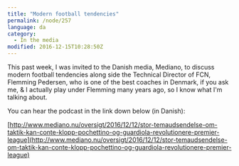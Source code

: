 ```yaml
---
title: "Modern football tendencies"
permalink: /node/257
language: da
category:
  - In the media
modified: 2016-12-15T10:28:50Z
---
```


This past week, I was invited to the Danish media, Mediano, to discuss modern football tendencies along side the Technical Director of FCN, Flemming Pedersen, who is one of the best coaches in Denmark, if you ask me, & I actually play under Flemming many years ago, so I know what I'm talking about.

You can hear the podcast in the link down below (in Danish):

[http://www.mediano.nu/oversigt/2016/12/12/stor-temaudsendelse-om-taktik-kan-conte-klopp-pochettino-og-guardiola-revolutionere-premier-league](http://www.mediano.nu/oversigt/2016/12/12/stor-temaudsendelse-om-taktik-kan-conte-klopp-pochettino-og-guardiola-revolutionere-premier-league)
